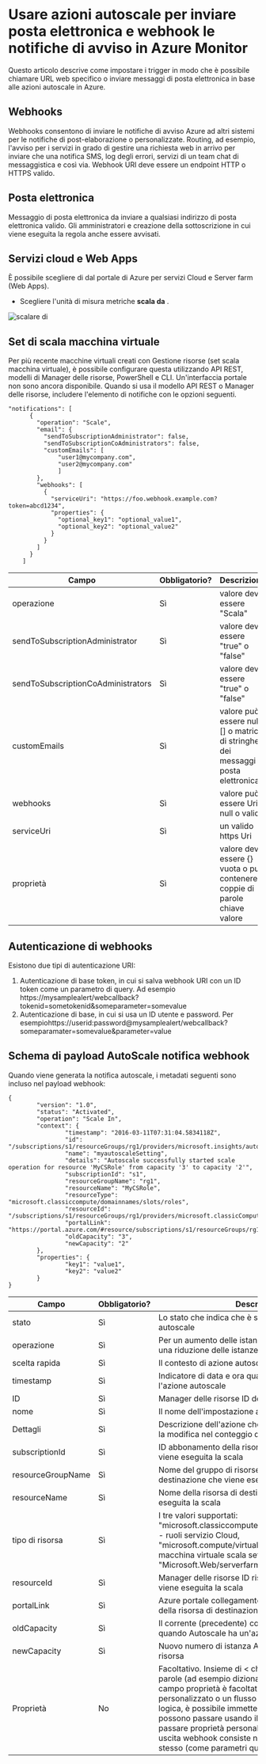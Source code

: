 <properties
    pageTitle="Utilizzare azioni autoscale per inviare posta elettronica e webhook le notifiche di avviso. | Microsoft Azure"
    description="Informazioni su come utilizzare azioni autoscale per chiamare URL web o inviare notifiche tramite posta elettronica in Azure Monitor. "
    authors="kamathashwin"
    manager="carolz"
    editor=""
    services="monitoring-and-diagnostics"
    documentationCenter="monitoring-and-diagnostics"/>

<tags
    ms.service="monitoring-and-diagnostics"
    ms.workload="na"
    ms.tgt_pltfrm="na"
    ms.devlang="na"
    ms.topic="article"
    ms.date="07/19/2016"
    ms.author="ashwink"/>

# <a name="use-autoscale-actions-to-send-email-and-webhook-alert-notifications-in-azure-monitor"></a>Usare azioni autoscale per inviare posta elettronica e webhook le notifiche di avviso in Azure Monitor

Questo articolo descrive come impostare i trigger in modo che è possibile chiamare URL web specifico o inviare messaggi di posta elettronica in base alle azioni autoscale in Azure.  

## <a name="webhooks"></a>Webhooks
Webhooks consentono di inviare le notifiche di avviso Azure ad altri sistemi per le notifiche di post-elaborazione o personalizzate. Routing, ad esempio, l'avviso per i servizi in grado di gestire una richiesta web in arrivo per inviare che una notifica SMS, log degli errori, servizi di un team chat di messaggistica e così via. Webhook URI deve essere un endpoint HTTP o HTTPS valido.

## <a name="email"></a>Posta elettronica
Messaggio di posta elettronica da inviare a qualsiasi indirizzo di posta elettronica valido. Gli amministratori e creazione della sottoscrizione in cui viene eseguita la regola anche essere avvisati.


## <a name="cloud-services-and-web-apps"></a>Servizi cloud e Web Apps
È possibile scegliere di dal portale di Azure per servizi Cloud e Server farm (Web Apps).

- Scegliere l'unità di misura metriche **scala da** .

![scalare di](./media/insights-autoscale-to-webhook-email/insights-autoscale-scale-by.png)

## <a name="virtual-machine-scale-sets"></a>Set di scala macchina virtuale
Per più recente macchine virtuali creati con Gestione risorse (set scala macchina virtuale), è possibile configurare questa utilizzando API REST, modelli di Manager delle risorse, PowerShell e CLI. Un'interfaccia portale non sono ancora disponibile.
Quando si usa il modello API REST o Manager delle risorse, includere l'elemento di notifiche con le opzioni seguenti.

```
"notifications": [
      {
        "operation": "Scale",
        "email": {
          "sendToSubscriptionAdministrator": false,
          "sendToSubscriptionCoAdministrators": false,
          "customEmails": [
              "user1@mycompany.com",
              "user2@mycompany.com"
              ]
        },
        "webhooks": [
          {
            "serviceUri": "https://foo.webhook.example.com?token=abcd1234",
            "properties": {
              "optional_key1": "optional_value1",
              "optional_key2": "optional_value2"
            }
          }
        ]
      }
    ]
```
|Campo                              |Obbligatorio? |Descrizione|
|---                                |---        |---|
|operazione                          |Sì        |valore deve essere "Scala"|
|sendToSubscriptionAdministrator    |Sì        |valore deve essere "true" o "false"|
|sendToSubscriptionCoAdministrators |Sì        |valore deve essere "true" o "false"|
|customEmails                       |Sì        |valore può essere null [] o matrice di stringhe dei messaggi di posta elettronica|
|webhooks                           |Sì        |valore può essere Uri null o valido|
|serviceUri                         |Sì        |un valido https Uri|
|proprietà                         |Sì        |valore deve essere {} vuota o può contenere coppie di parole chiave valore|


## <a name="authentication-in-webhooks"></a>Autenticazione di webhooks
Esistono due tipi di autenticazione URI:

1. Autenticazione di base token, in cui si salva webhook URI con un ID token come un parametro di query. Ad esempio https://mysamplealert/webcallback?tokenid=sometokenid&someparameter=somevalue
2. Autenticazione di base, in cui si usa un ID utente e password. Per esempiohttps://userid:password@mysamplealert/webcallback?someparamater=somevalue&parameter=value

## <a name="autoscale-notification-webhook-payload-schema"></a>Schema di payload AutoScale notifica webhook
Quando viene generata la notifica autoscale, i metadati seguenti sono incluso nel payload webhook:

```
{
        "version": "1.0",
        "status": "Activated",
        "operation": "Scale In",
        "context": {
                "timestamp": "2016-03-11T07:31:04.5834118Z",
                "id": "/subscriptions/s1/resourceGroups/rg1/providers/microsoft.insights/autoscalesettings/myautoscaleSetting",
                "name": "myautoscaleSetting",
                "details": "Autoscale successfully started scale operation for resource 'MyCSRole' from capacity '3' to capacity '2'",
                "subscriptionId": "s1",
                "resourceGroupName": "rg1",
                "resourceName": "MyCSRole",
                "resourceType": "microsoft.classiccompute/domainnames/slots/roles",
                "resourceId": "/subscriptions/s1/resourceGroups/rg1/providers/microsoft.classicCompute/domainNames/myCloudService/slots/Production/roles/MyCSRole",
                "portalLink": "https://portal.azure.com/#resource/subscriptions/s1/resourceGroups/rg1/providers/microsoft.classicCompute/domainNames/myCloudService",
                "oldCapacity": "3",
                "newCapacity": "2"
        },
        "properties": {
                "key1": "value1",
                "key2": "value2"
        }
}
```


|Campo  |Obbligatorio?|    Descrizione|
|---|---|---|
|stato |Sì    |Lo stato che indica che è stata generata un'azione autoscale|
|operazione| Sì |Per un aumento delle istanze, sarà "Scale Out" e per una riduzione delle istanze, sarà "Scala In"|
|scelta rapida|   Sì |Il contesto di azione autoscale|
|timestamp| Sì |Indicatore di data e ora quando è stata attivata l'azione autoscale|
|ID |Sì|   Manager delle risorse ID dell'impostazione autoscale|
|nome   |Sì|   Il nome dell'impostazione autoscale|
|Dettagli|   Sì |Descrizione dell'azione che il servizio autoscale ha e la modifica nel conteggio delle istanze|
|subscriptionId|    Sì |ID abbonamento della risorsa di destinazione che viene eseguita la scala|
|resourceGroupName| Sì|    Nome del gruppo di risorse della risorsa di destinazione che viene eseguita la scala|
|resourceName   |Sì|   Nome della risorsa di destinazione che viene eseguita la scala|
|tipo di risorsa   |Sì|   I tre valori supportati: "microsoft.classiccompute/domainnames/slots/roles" - ruoli servizio Cloud, "microsoft.compute/virtualmachinescalesets" - macchina virtuale scala set e "Microsoft.Web/serverfarms" - Web App|
|resourceId |Sì|Manager delle risorse ID risorsa di destinazione che viene eseguita la scala|
|portalLink |Sì    |Azure portale collegamento alla pagina di riepilogo della risorsa di destinazione|
|oldCapacity|   Sì |Il corrente (precedente) conteggio delle istanze quando Autoscale ha un'azione di scala|
|newCapacity|   Sì |Nuovo numero di istanza Autoscale architetture la risorsa|
|Proprietà|    No| Facoltativo. Insieme di < chiave, valore > coppie di parole (ad esempio dizionario < String, String >). Il campo proprietà è facoltativo. In un'interfaccia utente personalizzato o un flusso di lavoro app in base a logica, è possibile immettere chiavi e i valori che è possono passare usando il payload. In alternativa per passare proprietà personalizzate alla chiamata in uscita webhook consiste nell'utilizzare webhook URI stesso (come parametri query)|
